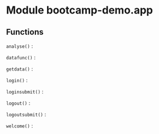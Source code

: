 Module bootcamp-demo.app
========================

Functions
---------

    
`analyse()`
:   

    
`datafunc()`
:   

    
`getdata()`
:   

    
`login()`
:   

    
`loginsubmit()`
:   

    
`logout()`
:   

    
`logoutsubmit()`
:   

    
`welcome()`
: